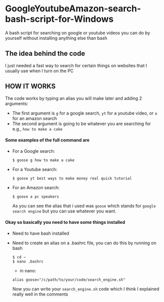 # GoogleYoutubeAmazon-search-bash-script-for-Windows

A bash script for searching on google or youtube videos you can do by yourself without installing anything else than bash

## The idea behind the code

I just needed a fast way to search for certain things on websites that I usually use when I turn on the PC

## HOW IT WORKS

The code works by typing an alias you will make later and adding 2 arguments:

- The first argument is `g` for a google search, `yt` for a youtube video, or `a` for an amazon search
- The second argument is going to be whatever you are searching for e.g., `how to make a cake`

#### Some examples of the full command are

- For a Google search:
  ```
  $ goose g how to make a cake
  ```
- For a Youtube search:
  ```
  $ goose yt best ways to make money real quick tutorial
  ```
- For an Amazon search:
  ```
  $ goose a pc speakers
  ```
  As you can see the alias that i used was `goose` which stands for `google search engine` but you can use whatever you want.

#### Okay so basically you need to have some things installed

- Need to have bash installed
- Need to create an alias on a .bashrc file, you can do this by running on bash

  ```
  $ cd ~
  $ nano .bashrc
  ```

  - in nano:

  ```
  alias goose="/c/path/to/your/code/search_engine.sh"
  ```

  Now you can write your `search_engine.sh` code which I think I explained really well in the comments
